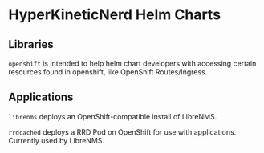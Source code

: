 # HyperKineticNerd Helm Charts

## Libraries

`openshift` is intended to help helm chart developers with accessing certain resources found in openshift, like OpenShift Routes/Ingress.

## Applications

`librenms` deploys an OpenShift-compatible install of LibreNMS.

`rrdcached` deploys a RRD Pod on OpenShift for use with applications. Currently used by LibreNMS.
